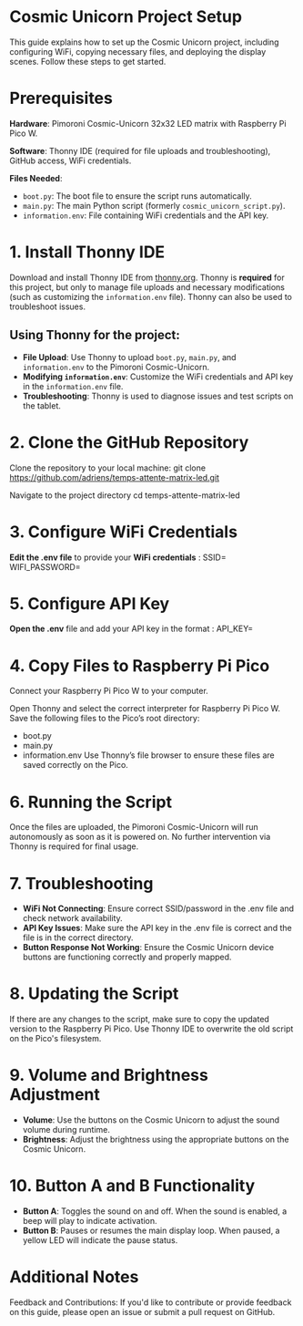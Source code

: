 # Cosmic Unicorn Project Setup

This guide explains how to set up the Cosmic Unicorn project, including configuring WiFi, copying necessary files, and deploying the display scenes. Follow these steps to get started.

# Prerequisites

**Hardware**: Pimoroni Cosmic-Unicorn 32x32 LED matrix with Raspberry Pi Pico W.

**Software**: Thonny IDE (required for file uploads and troubleshooting), GitHub access, WiFi credentials.

**Files Needed**:
  - `boot.py`: The boot file to ensure the script runs automatically.
  - `main.py`: The main Python script (formerly `cosmic_unicorn_script.py`).
  - `information.env`: File containing WiFi credentials and the API key.

# 1. Install Thonny IDE

Download and install Thonny IDE from [thonny.org](https://thonny.org/). Thonny is **required** for this project, but only to manage file uploads and necessary modifications (such as customizing the `information.env` file). Thonny can also be used to troubleshoot issues.

## Using Thonny for the project:
- **File Upload**: Use Thonny to upload `boot.py`, `main.py`, and `information.env` to the Pimoroni Cosmic-Unicorn.
- **Modifying `information.env`**: Customize the WiFi credentials and API key in the `information.env` file.
- **Troubleshooting**: Thonny is used to diagnose issues and test scripts on the tablet.


# 2. Clone the GitHub Repository

Clone the repository to your local machine:
  git clone https://github.com/adriens/temps-attente-matrix-led.git

Navigate to the project directory
  cd temps-attente-matrix-led

# 3. Configure WiFi Credentials

**Edit the .env file** to provide your **WiFi credentials** :
SSID=<your-SSID>
WIFI_PASSWORD=<your-password>

# 5. Configure API Key

**Open the .env** file and add your API key in the format :
  API_KEY=<your-api-key>

# 4. Copy Files to Raspberry Pi Pico

Connect your Raspberry Pi Pico W to your computer.

Open Thonny and select the correct interpreter for Raspberry Pi Pico W.
Save the following files to the Pico’s root directory:
- boot.py
- main.py
- information.env
Use Thonny’s file browser to ensure these files are saved correctly on the Pico.

# 6. Running the Script

Once the files are uploaded, the Pimoroni Cosmic-Unicorn will run autonomously as soon as it is powered on. No further intervention via Thonny is required for final usage.

# 7. Troubleshooting

* **WiFi Not Connecting**: Ensure correct SSID/password in the .env file and check network availability.
* **API Key Issues**: Make sure the API key in the .env file is correct and the file is in the correct directory.
* **Button Response Not Working**: Ensure the Cosmic Unicorn device buttons are functioning correctly and properly mapped.

# 8. Updating the Script

If there are any changes to the script, make sure to copy the updated version to the Raspberry Pi Pico.
Use Thonny IDE to overwrite the old script on the Pico's filesystem.

# 9. Volume and Brightness Adjustment

* **Volume**: Use the buttons on the Cosmic Unicorn to adjust the sound volume during runtime.
* **Brightness**: Adjust the brightness using the appropriate buttons on the Cosmic Unicorn.

# 10. Button A and B Functionality

* **Button A**: Toggles the sound on and off. When the sound is enabled, a beep will play to indicate activation.
* **Button B**: Pauses or resumes the main display loop. When paused, a yellow LED will indicate the pause status.

# Additional Notes

Feedback and Contributions: If you'd like to contribute or provide feedback on this guide, please open an issue or submit a pull request on GitHub.
